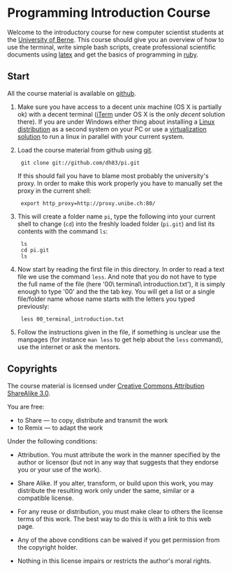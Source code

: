 Programming Introduction Course
===============================

Welcome to the introductory course for new computer scientist students at the
[University of Berne](http://www.unibe.ch/eng/). This course should give you 
an overview of how to use the terminal, write simple bash scripts, create 
professional scientific documents using [latex](http://www.latex-project.org/) 
and get the basics of programming in [ruby](http://www.ruby-lang.org/en/).

Start
-----
All the course material is available on [github](http://github.com/dh83/pi).

1. Make sure you have access to a decent unix machine (OS X is partially ok)
   with a decent terminal ([iTerm](http://iterm.sourceforge.net/) under OS X
   is the only *decent* solution there). If you are under Windows either thing
   about installing a [Linux distribution](http://ubuntu.com) as a second
   system on your PC or use a [virtualization solution](http://virtualbox.org)
   to run a linux in parallel with your current system.

2. Load the course material from github using [git](http://git-scm.com/).

        git clone git://github.com/dh83/pi.git

   If this should fail you have to blame most probably the university's proxy.
   In order to make this work properly you have to manually set the proxy in
   the current shell:

        export http_proxy=http://proxy.unibe.ch:80/

3. This will create a folder name `pi`, type the following into your current
   shell to change (`cd`) into the freshly loaded folder (`pi.git`) and list 
   its contents with the command `ls`:

        ls
        cd pi.git
        ls

4. Now start by reading the first file in this directory. In order to read a
   text file we use the command `less`. And note that you do not have to type
   the full name of the file (here '00\ terminal\ introduction.txt'), it is
   simply enough to type '00' and the the tab key. You will get a list or a
   single file/folder name whose name starts with the letters you typed
   previously:

        less 00_terminal_introduction.txt 

5. Follow the instructions given in the file, if something is unclear use the
   manpages (for instance `man less` to get help about the `less` command),
   use the internet or ask the mentors.
   
Copyrights
----------

The course material is licensed under [Creative Commons Attribution ShareAlike
3.0](http://creativecommons.org/licenses/by-sa/3.0/).

You are free:

* to Share — to copy, distribute and transmit the work
* to Remix — to adapt the work

Under the following conditions:

* Attribution. You must attribute the work in the manner specified by the
  author or licensor (but not in any way that suggests that they endorse
  you or your use of the work).
* Share Alike. If you alter, transform, or build upon this work, you may 
  distribute the resulting work only under the same, similar or a
  compatible license.

* For any reuse or distribution, you must make clear to others the license 
  terms of this work. The best way to do this is with a link to this web
  page.
* Any of the above conditions can be waived if you get permission from the 
  copyright holder.
* Nothing in this license impairs or restricts the author's moral rights.


